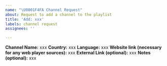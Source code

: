 ```yaml
---
name: "\U0001F4FA Channel Request"
about: Request to add a channel to the playlist
title: 'Add: xxx'
labels: channel request
assignees: ''

---
```


<!-- Please fill out the issue template as much as you can so we could
efficiently process your request -->

<!-- IMPORTANT: An issue may contain a request for only one channel, otherwise it will be closed -->

**Channel Name:** xxx
**Country:** xxx
**Language:** xxx
**Website link (necessary for any web player sources):** xxx
**External Link (optional):** xxx
**Notes (optional):** xxx
